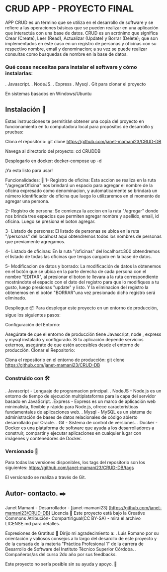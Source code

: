 
# CRUD APP - PROYECTO FINAL 
APP CRUD es un término que se utiliza en el desarrollo de software y se refiere a las operaciones básicas que se pueden realizar en una aplicación que interactúa con una base de datos. CRUD es un acrónimo que significa Crear (Create), Leer (Read), Actualizar (Update) y Borrar (Delete); que son implementados  en este caso en un registro de personas y oficinas  con su respectivo nombre, email y denominacion; a su vez se puede realizar consultas como busquedas de nombre en la base de datos.  

### Qué cosas necesitas para instalar el software y cómo instalarlas:
. Javascript. 
. NodeJS. 
. Express 
. Mysql 
. Git para clonar el proyecto

En sistemas basados en Windows/Ubuntu

## Instalación 🔧
Estas instrucciones te permitirán obtener una copia del proyecto en funcionamiento en tu computadora local para propósitos de desarrollo y pruebas:

Clona el repositorio:
git clone https://github.com/janet-mamani23/CRUD-DB

Navega al directorio del proyecto:
cd CRUDDB

Desplegarlo en docker: docker-compose up -d

¡Ya esta listo para usar!

Funcionalidades: 🔩
1- Registro de oficina: Esta accion se realiza en la ruta "/agregarOficina" nos brindará un espacio para agregar el  nombre de la oficina expresado como denominacion, y automaticamente se brindará un número identificador de oficina que luego lo utilizaremos en el momento de agregar una persona.

2- Registro de persona: Se comienza la accion en la ruta "/agregar" donde nos brinda tres espacios que permiten agregar nombre y apellido, email, id oficina. Luego se presiona el boton agregar.

3- Listado de personas: El listado de personas se ubica en la ruta "/personas" del localhost aquí obtendremos todos los nombres de personas que previamente agregamos.

4- Listado de oficinas: En la ruta "/oficinas" del localhost:300 obtendremos el listado de todas las oficinas que tengas cargado en la base de datos.

5- Modificacion de datos y borrado: La modificación de datos la obtenemos en el botón que se ubica en la parte derecha de cada persona con el nombre "EDITAR", al presionar el boton te llevara a la ruta correspondiente mostrándote el espacio con el dato del registro para que lo modifiques a tu gusto, luego presionas "update" y listo. Y la eliminacion del registro la obtenemos en el botón "BORRAR"una vez presionado dicho registro será eliminado.

Despliegue 📦
Para desplegar este proyecto en un entorno de producción, sigue los siguientes pasos:

Configuración del Entorno:

Asegúrate de que el entorno de producción tiene Javascript, node , express y mysql instalado y configurado. Si tu aplicación depende servicios externos, asegúrate de que estén accesibles desde el entorno de producción. Clonar el Repositorio:

Clona el repositorio en el entorno de producción: git clone https://github.com/janet-mamani23/CRUD-DB

### Construido con 🛠️
. Javascript - Lenguaje de programacion principal. 
. NodeJS - Node.js es un entorno de tiempo de ejecución multiplataforma para la capa del servidor basado en JavaScript. 
.Express - Express es un marco de aplicación web minimalista, flexible y rápido para Node.js, ofrece características fundamentales de aplicaciones web. 
. Mysql - MySQL es un sistema de administración de bases de datos relacionales de código abierto desarrollado por Oracle. . Git - Sistema de control de versiones. 
. Docker - Docker es una plataforma de software que ayuda a los desarrolladores a construir, compartir y ejecutar aplicaciones en cualquier lugar con imágenes y contenedores de Docker.

### Versionado 📌
Para todas las versiones disponibles, los tags del repositorio son los siguientes: https://github.com/janet-mamani23/CRUD-DB/tags

El versionado se realiza a través de Git.

## Autor- contacto. ✒️
Janet Mamani - Desarrollador - [janet-mamani23] [https://github.com/janet-mamani23/CRUD-DB]
Licencia 📄
Este proyecto está bajo la Creative Commons Atribución- CompartirIgual(CC BY-SA) - mira el archivo LICENSE.md para detalles.

Expresiones de Gratitud 🎁
Dirijo mi agradecimiento a: 
. Luis Romano por su orientación y valiosos consejos a lo largo del desarollo de este proyecto y de la cursada de la materia "Práctica Profesional 1" de la carrera de Desarrollo de Software del Instituto Técnico Superior Córdoba. 
. Compañeros/as del curso 2do año por sus feedbacks.

Este proyecto no sería posible sin su ayuda y apoyo. 🙌